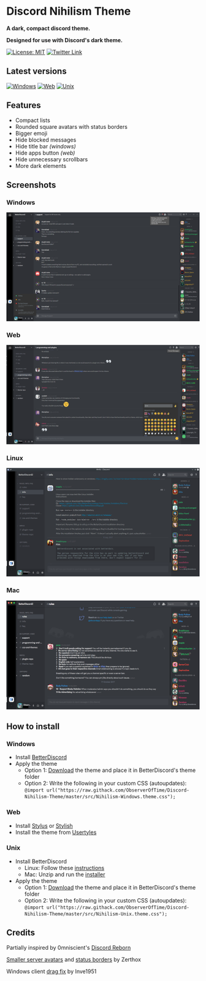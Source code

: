 
# Discord Nihilism Theme

**A dark, compact discord theme.**

**Designed for use with Discord's dark theme.**

[![License: MIT](https://img.shields.io/badge/License-MIT-blue.svg?style=flat-square)](./LICENSE)
[![Twitter Link](https://img.shields.io/badge/Twitter-@chronobserver-696969.svg?style=flat-square&logo=twitter)](https://twitter.com/chronobserver)

## Latest versions

[![Windows](https://img.shields.io/badge/Windows-3.02.1-orange.svg?style=flat-square)](src/Nihilism-Windows.theme.css)
[![Web](https://img.shields.io/badge/Web-3.02.1-yellow.svg?style=flat-square)](src/Nihilism-Web.theme.css)
[![Unix](https://img.shields.io/badge/Unix-3.02.1-yellowgreen.svg?style=flat-square)](src/Nihilism-Unix.theme.css)

## Features

- Compact lists
- Rounded square avatars with status borders
- Bigger emoji
- Hide blocked messages
- Hide title bar _(windows)_
- Hide apps button _(web)_
- Hide unnecessary scrollbars
- More dark elements

## Screenshots

### Windows
![Windows](images/windows-screen.png)

### Web
![Web](images/web-screen.png)

### Linux
![Linux](images/linux-screen.png)

### Mac
![Mac](images/mac-screen.png)

## How to install

### Windows
- Install [BetterDiscord](https://github.com/rauenzi/BetterDiscordApp/releases/download/0.2.82/BetterDiscordWI.exe)
- Apply the theme
  - Option 1: [Download](https://github.com/ObserverOfTime/Discord-Nihilism-Theme/releases/download/v3.02.1/Nihilism-Windows.theme.css) the theme and place it in BetterDiscord's theme folder
  - Option 2: Write the following in your custom CSS (autoupdates): `@import url("https://raw.githack.com/ObserverOfTime/Discord-Nihilism-Theme/master/src/Nihilism-Windows.theme.css");`

### Web

- Install [Stylus](https://github.com/openstyles/stylus) or [Stylish](https://github.com/stylish-userstyles/stylish)
- Install the theme from [Usertyles](https://userstyles.org/styles/147291/)

### Unix
- Install BetterDiscord
  - Linux: Follow these [instructions](https://gist.github.com/ObserverOfTime/d7e60eb9aa7fe837545c8cb77cf31172)
  - Mac: Unzip and run the [installer](https://github.com/rauenzi/BetterDiscordApp/releases/download/0.2.82/BetterDiscordMacInstaller.zip)
- Apply the theme
  - Option 1: [Download](https://github.com/ObserverOfTime/Discord-Nihilism-Theme/releases/download/v3.02.1/Nihilism-Unix.theme.css) the theme and place it in BetterDiscord's theme folder
  - Option 2: Write the following in your custom CSS (autoupdates): `@import url("https://raw.githack.com/ObserverOfTime/Discord-Nihilism-Theme/master/src/Nihilism-Unix.theme.css");`

## Credits

Partially inspired by 0mniscient's [Discord Reborn](https://github.com/0mniscient/Discord-Themes/blob/master/Themes/Discord%20Reborn.theme.css)

[Smaller server avatars](https://github.com/Zerthox/Mini-Discord-Themes/blob/master/themes/SmallerGuilds.theme.css) and [status borders](https://github.com/Zerthox/Mini-Discord-Themes/blob/master/themes/StatusCircles.theme.css) by Zerthox

Windows client [drag fix](https://github.com/Inve1951/BetterDiscordStuff/blob/master/themes/dragfix.theme.css) by Inve1951

